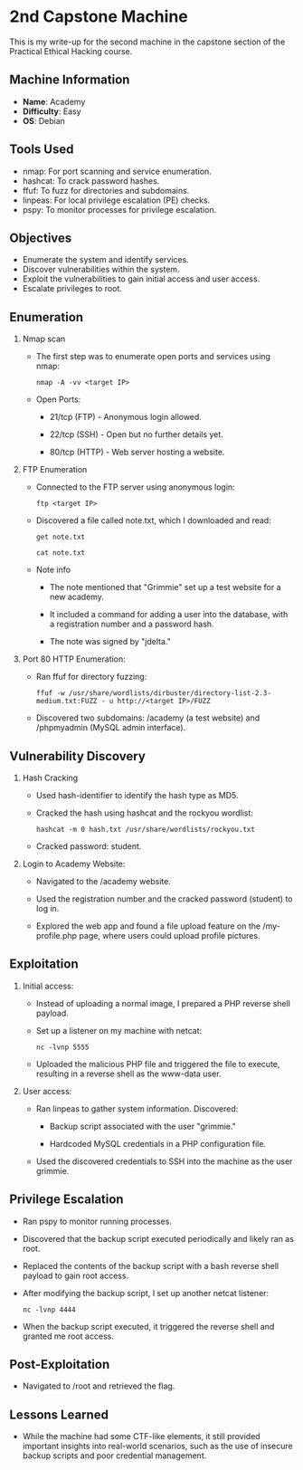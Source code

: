 # 2nd Capstone Machine
This is my write-up for the second machine in the capstone section of the Practical Ethical Hacking course.
## Machine Information
- **Name**: Academy
- **Difficulty**: Easy
- **OS**: Debian
  
## Tools Used
- nmap: For port scanning and service enumeration.
- hashcat: To crack password hashes.
- ffuf: To fuzz for directories and subdomains.
- linpeas: For local privilege escalation (PE) checks.
- pspy: To monitor processes for privilege escalation.

## Objectives
- Enumerate the system and identify services.
- Discover vulnerabilities within the system.
- Exploit the vulnerabilities to gain initial access and user access.
- Escalate privileges to root.
  
## Enumeration
1. Nmap scan
  
    - The first step was to enumerate open ports and services using nmap:
    
        `nmap -A -vv <target IP>`
    
    - Open Ports:
      
      - 21/tcp (FTP) - Anonymous login allowed.
      
      - 22/tcp (SSH) - Open but no further details yet.
      
      - 80/tcp (HTTP) - Web server hosting a website.
  
2. FTP Enumeration

    - Connected to the FTP server using anonymous login:
    
        `ftp <target IP>`
    
    - Discovered a file called note.txt, which I downloaded and read:
      
        `get note.txt`
      
        `cat note.txt`
    
    - Note info
      
      - The note mentioned that "Grimmie" set up a test website for a new academy.
      
      - It included a command for adding a user into the database, with a registration number and a password hash.
      
      - The note was signed by "jdelta."

3. Port 80 HTTP Enumeration:
  
    - Ran ffuf for directory fuzzing:
      
        `ffuf -w /usr/share/wordlists/dirbuster/directory-list-2.3-medium.txt:FUZZ - u http://<target IP>/FUZZ`

    - Discovered two subdomains: /academy (a test website) and /phpmyadmin (MySQL admin interface).
     
## Vulnerability Discovery
1. Hash Cracking
  
    - Used hash-identifier to identify the hash type as MD5.
  
    - Cracked the hash using hashcat and the rockyou wordlist:
  
      `hashcat -m 0 hash.txt /usr/share/wordlists/rockyou.txt`
  
    - Cracked password: student.

2. Login to Academy Website:

    - Navigated to the /academy website.
  
    - Used the registration number and the cracked password (student) to log in.
  
    - Explored the web app and found a file upload feature on the /my-profile.php page, where users could upload profile pictures.

## Exploitation
1. Initial access:

    - Instead of uploading a normal image, I prepared a PHP reverse shell payload.
  
    - Set up a listener on my machine with netcat:
  
      `nc -lvnp 5555`
  
    - Uploaded the malicious PHP file and triggered the file to execute, resulting in a reverse shell as the www-data user.

2. User access:
  
    - Ran linpeas to gather system information. Discovered:
  
      - Backup script associated with the user "grimmie."
     
      - Hardcoded MySQL credentials in a PHP configuration file.
     
    - Used the discovered credentials to SSH into the machine as the user grimmie.

## Privilege Escalation
- Ran pspy to monitor running processes.

- Discovered that the backup script executed periodically and likely ran as root.

- Replaced the contents of the backup script with a bash reverse shell payload to gain root access.

- After modifying the backup script, I set up another netcat listener:

  `nc -lvnp 4444`

- When the backup script executed, it triggered the reverse shell and granted me root access.

## Post-Exploitation
- Navigated to /root and retrieved the flag.

## Lessons Learned
- While the machine had some CTF-like elements, it still provided important insights into real-world scenarios, such as the use of insecure backup scripts and poor credential management.
